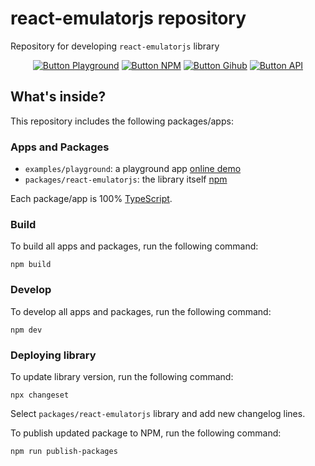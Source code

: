 # react-emulatorjs repository

Repository for developing `react-emulatorjs` library

<div align = center>

[![Button Playground]][Playground]
[![Button NPM]][NPM]
[![Button Gihub]][Github]
[![Button API]][API]

</div>

## What's inside?

This repository includes the following packages/apps:

### Apps and Packages

- `examples/playground`: a playground app [online demo](https://dimitrikarpov.github.io/react-emulatorjs/)
- `packages/react-emulatorjs`: the library itself [npm](https://www.npmjs.com/package/react-emulatorjs)

Each package/app is 100% [TypeScript](https://www.typescriptlang.org/).

### Build

To build all apps and packages, run the following command:

```
npm build
```

### Develop

To develop all apps and packages, run the following command:

```
npm dev
```

### Deploying library

To update library version, run the following command:

```
npx changeset
```

Select `packages/react-emulatorjs` library and add new changelog lines.

To publish updated package to NPM, run the following command:

```
npm run publish-packages
```

<!-- Quick links --->

[Playground]: https://dimitrikarpov.github.io/react-emulatorjs
[NPM]: https://www.npmjs.com/package/react-emulatorjs
[Github]: https://github.com/dimitrikarpov/react-emulatorjs
[API]: https://tsdocs.dev/docs/react-emulatorjs/2.1.0/types/Settings.html

<!-- Badges --->

[Button Playground]: https://img.shields.io/badge/demo-playground?style=for-the-badge&logo=githubpages&labelColor=%23C21292&color=%239195F6
[Button NPM]: https://img.shields.io/badge/npm-reactemulatorjs?style=for-the-badge&logo=npm&color=%239195F6&labelColor=FF6969
[Button Gihub]: https://img.shields.io/badge/github-777?style=for-the-badge&logo=github&labelColor=%2300A9FF&color=%23D0A2F7
[Button API]: https://img.shields.io/badge/api-api?style=for-the-badge&logo=docsdotrs&labelColor=blue&color=%239195F6
